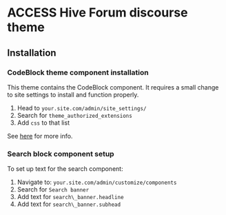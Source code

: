 # ACCESS Hive Forum discourse theme

## Installation

### CodeBlock theme component installation

This theme contains the CodeBlock component. It requires a small change to site
settings to install and function properly.

 1. Head to `your.site.com/admin/site_settings/`
 2. Search for `theme_authorized_extensions`
 3. Add `css` to that list

See [here](https://meta.discourse.org/t/codeblock-theme-picker/146396/25) for
more info.

### Search block component setup

To set up text for the search component:

 1. Navigate to: `your.site.com/admin/customize/components`
 2. Search for `Search banner`
 3. Add text for `search\_banner.headline`
 4. Add text for `search\_banner.subhead`
